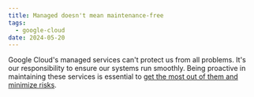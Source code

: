 ```yaml
---
title: Managed doesn't mean maintenance-free
tags:
  - google-cloud
date: 2024-05-20
---
```

Google Cloud's managed services can't protect us from all problems. It's our responsibility to ensure our systems run smoothly. Being proactive in maintaining these services is essential to [get the most out of them and minimize risks](https://cloud.google.com/architecture/framework/security/shared-responsibility-shared-fate).